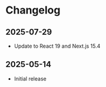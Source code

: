 # Changelog

## 2025-07-29

- Update to React 19 and Next.js 15.4

## 2025-05-14

- Initial release
